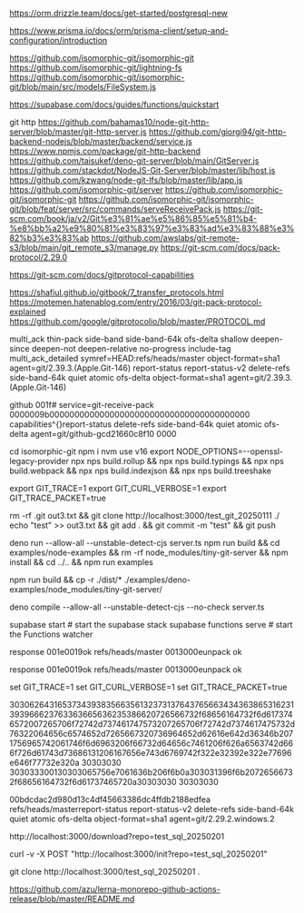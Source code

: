 
https://orm.drizzle.team/docs/get-started/postgresql-new

https://www.prisma.io/docs/orm/prisma-client/setup-and-configuration/introduction

https://github.com/isomorphic-git/isomorphic-git
https://github.com/isomorphic-git/lightning-fs
https://github.com/isomorphic-git/isomorphic-git/blob/main/src/models/FileSystem.js

https://supabase.com/docs/guides/functions/quickstart

git http
https://github.com/bahamas10/node-git-http-server/blob/master/git-http-server.js
https://github.com/giorgi94/git-http-backend-nodejs/blob/master/backend/service.js
https://www.npmjs.com/package/git-http-backend
https://github.com/taisukef/deno-git-server/blob/main/GitServer.js
https://github.com/stackdot/NodeJS-Git-Server/blob/master/lib/host.js
https://github.com/kzwang/node-git-lfs/blob/master/lib/app.js
https://github.com/isomorphic-git/server
https://github.com/isomorphic-git/isomorphic-git
https://github.com/isomorphic-git/isomorphic-git/blob/feat/server/src/commands/serveReceivePack.js
https://git-scm.com/book/ja/v2/Git%e3%81%ae%e5%86%85%e5%81%b4-%e8%bb%a2%e9%80%81%e3%83%97%e3%83%ad%e3%83%88%e3%82%b3%e3%83%ab
https://github.com/awslabs/git-remote-s3/blob/main/git_remote_s3/manage.py
https://git-scm.com/docs/pack-protocol/2.29.0

https://git-scm.com/docs/gitprotocol-capabilities

https://shafiul.github.io/gitbook/7_transfer_protocols.html
https://motemen.hatenablog.com/entry/2016/03/git-pack-protocol-explained
https://github.com/google/gitprotocolio/blob/master/PROTOCOL.md

multi_ack thin-pack side-band side-band-64k ofs-delta shallow deepen-since deepen-not deepen-relative no-progress include-tag multi_ack_detailed symref=HEAD:refs/heads/master 
object-format=sha1 agent=git/2.39.3.(Apple.Git-146)
report-status report-status-v2 delete-refs side-band-64k quiet atomic ofs-delta 
object-format=sha1 agent=git/2.39.3.(Apple.Git-146)

github
001f# service=git-receive-pack
0000009b0000000000000000000000000000000000000000 capabilities^{}report-status delete-refs side-band-64k quiet atomic ofs-delta agent=git/github-gcd21660c8f10
0000



cd isomorphic-git
npm i
nvm use v16
export NODE_OPTIONS=--openssl-legacy-provider
 npx nps build.rollup && npx nps build.typings && npx nps build.webpack && npx nps build.indexjson && npx nps build.treeshake


export GIT_TRACE=1
export GIT_CURL_VERBOSE=1
export GIT_TRACE_PACKET=true

rm -rf .git out3.txt && git clone http://localhost:3000/test_git_20250111  ./
echo "test" >> out3.txt &&  git add . && git commit -m "test" && git push



deno run --allow-all --unstable-detect-cjs server.ts
npm run build && cd examples/node-examples && rm -rf node_modules/tiny-git-server && npm install && cd ../.. && npm run examples

npm run build && cp -r ./dist/* ./examples/deno-examples/node_modules/tiny-git-server/

deno compile --allow-all --unstable-detect-cjs --no-check  server.ts

supabase start # start the supabase stack
supabase functions serve # start the Functions watcher


response 001e0019ok refs/heads/master
0013000eunpack ok

response 001e0019ok refs/heads/master
0013000eunpack ok


set GIT_TRACE=1
set GIT_CURL_VERBOSE=1
set GIT_TRACE_PACKET=true

303062643165373439383566356132373137643765663434363865316231393966623763363665636235386620726566732f68656164732f6d6173746572007265706f72742d737461747573207265706f72742d7374617475732d76322064656c6574652d7265667320736964652d62616e642d36346b2071756965742061746f6d6963206f66732d64656c7461206f626a6563742d666f726d61743d73686131206167656e743d6769742f322e32392e322e77696e646f77732e320a
30303030
303033300130303065756e7061636b206f6b0a303031396f6b20726566732f68656164732f6d61737465720a30303030
30303030


00bdcdac2d980d13c4df45663386dc4ffdb2188edfea refs/heads/masterreport-status report-status-v2 delete-refs side-band-64k quiet atomic ofs-delta object-format=sha1 agent=git/2.29.2.windows.2

http://localhost:3000/download?repo=test_sql_20250201 

curl -v -X POST "http://localhost:3000/init?repo=test_sql_20250201"

git clone http://localhost:3000/test_sql_20250201 .


https://github.com/azu/lerna-monorepo-github-actions-release/blob/master/README.md

